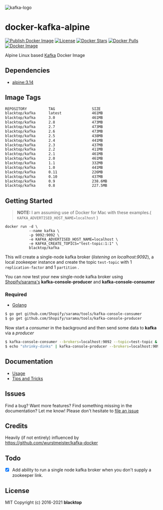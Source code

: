 ![kafka-logo](https://raw.githubusercontent.com/blacktop/docker-kafka-alpine/master/docs/kafka-logo.png)

# docker-kafka-alpine

[![Publish Docker Image](https://github.com/blacktop/docker-kafka-alpine/actions/workflows/docker-image.yml/badge.svg)](https://github.com/blacktop/docker-kafka-alpine/actions/workflows/docker-image.yml) [![License](http://img.shields.io/:license-mit-blue.svg)](http://doge.mit-license.org) [![Docker Stars](https://img.shields.io/docker/stars/blacktop/kafka.svg)](https://hub.docker.com/r/blacktop/kafka/) [![Docker Pulls](https://img.shields.io/docker/pulls/blacktop/kafka.svg)](https://hub.docker.com/r/blacktop/kafka/) [![Docker Image](https://img.shields.io/badge/docker%20image-461MB-blue.svg)](https://hub.docker.com/r/blacktop/kafka/)

Alpine Linux based [Kafka](http://kafka.apache.org/downloads.html) Docker Image

## Dependencies

* [alpine:3.14](https://hub.docker.com/_/alpine/)

## Image Tags

``` bash
REPOSITORY          TAG                 SIZE
blacktop/kafka      latest              461MB
blacktop/kafka      3.0                 461MB
blacktop/kafka      2.8                 473MB
blacktop/kafka      2.7                 473MB
blacktop/kafka      2.6                 473MB
blacktop/kafka      2.5                 438MB
blacktop/kafka      2.4                 441MB
blacktop/kafka      2.3                 437MB
blacktop/kafka      2.2                 411MB
blacktop/kafka      2.1                 461MB
blacktop/kafka      2.0                 461MB
blacktop/kafka      1.1                 332MB
blacktop/kafka      1.0                 441MB
blacktop/kafka      0.11                226MB
blacktop/kafka      0.10                437MB
blacktop/kafka      0.9                 238.6MB
blacktop/kafka      0.8                 227.5MB
```

## Getting Started

> **NOTE:** I am assuming use of Docker for Mac with these examples.( `KAFKA_ADVERTISED_HOST_NAME=localhost` )

```
docker run -d \
           --name kafka \
           -p 9092:9092 \
           -e KAFKA_ADVERTISED_HOST_NAME=localhost \
           -e KAFKA_CREATE_TOPICS="test-topic:1:1" \
           blacktop/kafka
```

This will create a single-node kafka broker (_listening on localhost:9092_), a local zookeeper instance and create the topic `test-topic` with 1 `replication-factor` and 1 `partition` .

You can now test your new single-node kafka broker using [Shopify/sarama's](https://github.com/Shopify/sarama) **kafka-console-producer** and **kafka-console-consumer**

### Required

* [Golang](https://golang.org/doc/install)

``` bash
$ go get github.com/Shopify/sarama/tools/kafka-console-consumer
$ go get github.com/Shopify/sarama/tools/kafka-console-producer
```

Now start a _consumer_ in the background and then send some data to **kafka** via a _producer_

``` bash
$ kafka-console-consumer --brokers=localhost:9092 --topic=test-topic &
$ echo "shrinky-dinks" | kafka-console-producer --brokers=localhost:9092 --topic=test-topic
```

## Documentation

* [Usage](https://github.com/blacktop/docker-kafka-alpine/blob/master/docs/usage.md)
* [Tips and Tricks](https://github.com/blacktop/docker-kafka-alpine/blob/master/docs/tips.md)

## Issues

Find a bug? Want more features? Find something missing in the documentation? Let me know! Please don't hesitate to [file an issue](https://github.com/blacktop/docker-kafka-alpine/issues/new)

## Credits

Heavily (if not entirely) influenced by <https://github.com/wurstmeister/kafka-docker>

## Todo

* [x] Add ability to run a single node kafka broker when you don't supply a zookeeper link.

## License

MIT Copyright (c) 2016-2021 **blacktop**

